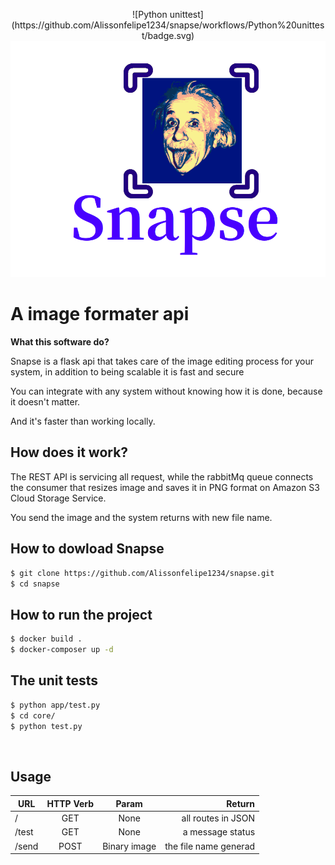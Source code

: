 <p align="center">
![Python unittest](https://github.com/Alissonfelipe1234/snapse/workflows/Python%20unittest/badge.svg)
<img src="logo.png" title="Minimalist api" alt="Snapse logo">
</p>

# A image formater api

**What this software do?**

Snapse is a flask api that takes care of the image editing process for your system, in addition to being scalable it is fast and secure </br>

You can integrate with any system without knowing how it is done, because it doesn't matter.</br>

And it's faster than working locally.

## How does it work?
The REST API is servicing all request, while the rabbitMq queue connects the consumer that resizes image and saves it in PNG format on Amazon S3 Cloud Storage Service. </br>

You send the image and the system returns with new file name.

## How to dowload Snapse
```bash
$ git clone https://github.com/Alissonfelipe1234/snapse.git
$ cd snapse
```

## How to run the project
```bash
$ docker build .
$ docker-composer up -d
```

## The unit tests
```bash
$ python app/test.py
$ cd core/
$ python test.py
```
</br>

## Usage
| URL  | HTTP Verb | Param | Return  |
| ------------- |:--------------:|:-------------:| -----:|
| / | GET | None | all routes in JSON |
| /test | GET | None |a message status |
| /send | POST | Binary image | the file name generad|
